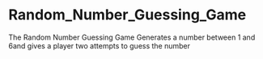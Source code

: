# Random_Number_Guessing_Game

The Random Number Guessing Game Generates a number between 1 and 6and gives a player two attempts to guess the number
